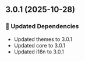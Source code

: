 ## 3.0.1 (2025-10-28)

### 🧱 Updated Dependencies

- Updated themes to 3.0.1
- Updated core to 3.0.1
- Updated i18n to 3.0.1